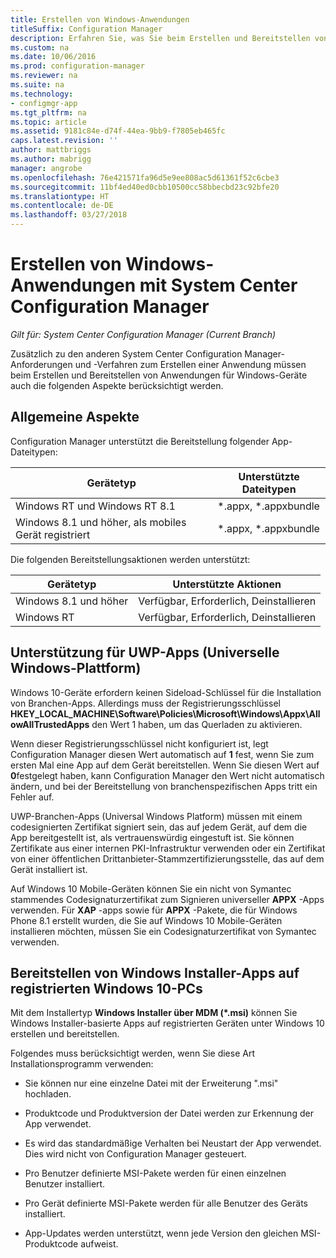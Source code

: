 ```yaml
---
title: Erstellen von Windows-Anwendungen
titleSuffix: Configuration Manager
description: Erfahren Sie, was Sie beim Erstellen und Bereitstellen von Anwendungen für Windows-Geräte berücksichtigen müssen.
ms.custom: na
ms.date: 10/06/2016
ms.prod: configuration-manager
ms.reviewer: na
ms.suite: na
ms.technology:
- configmgr-app
ms.tgt_pltfrm: na
ms.topic: article
ms.assetid: 9181c84e-d74f-44ea-9bb9-f7805eb465fc
caps.latest.revision: ''
author: mattbriggs
ms.author: mabrigg
manager: angrobe
ms.openlocfilehash: 76e421571fa96d5e9ee808ac5d61361f52c6cbe3
ms.sourcegitcommit: 11bf4ed40ed0cbb10500cc58bbecbd23c92bfe20
ms.translationtype: HT
ms.contentlocale: de-DE
ms.lasthandoff: 03/27/2018
---
```

# <a name="create-windows-applications-with-system-center-configuration-manager"></a>Erstellen von Windows-Anwendungen mit System Center Configuration Manager

*Gilt für: System Center Configuration Manager (Current Branch)*

Zusätzlich zu den anderen System Center Configuration Manager-Anforderungen und -Verfahren zum Erstellen einer Anwendung müssen beim Erstellen und Bereitstellen von Anwendungen für Windows-Geräte auch die folgenden Aspekte berücksichtigt werden.  

## <a name="general-considerations"></a>Allgemeine Aspekte  
 Configuration Manager unterstützt die Bereitstellung folgender App-Dateitypen:  

|Gerätetyp|Unterstützte Dateitypen|  
|-----------------|---------------------|  
|Windows RT und Windows RT 8.1|\*.appx, \*.appxbundle|  
|Windows 8.1 und höher, als mobiles Gerät registriert|*.appx, \*.appxbundle|  

 Die folgenden Bereitstellungsaktionen werden unterstützt:  

|Gerätetyp|Unterstützte Aktionen|  
|-----------------|-----------------------|  
|Windows 8.1 und höher|Verfügbar, Erforderlich, Deinstallieren|  
|Windows RT|Verfügbar, Erforderlich, Deinstallieren|  

## <a name="support-for-universal-windows-platform-uwp-apps"></a>Unterstützung für UWP-Apps (Universelle Windows-Plattform)  
 Windows 10-Geräte erfordern keinen Sideload-Schlüssel für die Installation von Branchen-Apps. Allerdings muss der Registrierungsschlüssel **HKEY_LOCAL_MACHINE\Software\Policies\Microsoft\Windows\Appx\AllowAllTrustedApps** den Wert 1 haben, um das Querladen zu aktivieren.  

 Wenn dieser Registrierungsschlüssel nicht konfiguriert ist, legt Configuration Manager diesen Wert automatisch auf **1** fest, wenn Sie zum ersten Mal eine App auf dem Gerät bereitstellen. Wenn Sie diesen Wert auf **0**festgelegt haben, kann Configuration Manager den Wert nicht automatisch ändern, und bei der Bereitstellung von branchenspezifischen Apps tritt ein Fehler auf.  

 UWP-Branchen-Apps (Universal Windows Platform) müssen mit einem codesignierten Zertifikat signiert sein, das auf jedem Gerät, auf dem die App bereitgestellt ist, als vertrauenswürdig eingestuft ist. Sie können Zertifikate aus einer internen PKI-Infrastruktur verwenden oder ein Zertifikat von einer öffentlichen Drittanbieter-Stammzertifizierungsstelle, das auf dem Gerät installiert ist.  

 Auf Windows 10 Mobile-Geräten können Sie ein nicht von Symantec stammendes Codesignaturzertifikat zum Signieren universeller **APPX** -Apps verwenden. Für **XAP** -apps sowie für **APPX** -Pakete, die für Windows Phone 8.1 erstellt wurden, die Sie auf Windows 10 Mobile-Geräten installieren möchten, müssen Sie ein Codesignaturzertifikat von Symantec verwenden.  

## <a name="deploy-windows-installer-apps-to-enrolled-windows-10-pcs"></a>Bereitstellen von Windows Installer-Apps auf registrierten Windows 10-PCs  
 Mit dem Installertyp **Windows Installer über MDM (\*.msi)** können Sie Windows Installer-basierte Apps auf registrierten Geräten unter Windows 10 erstellen und bereitstellen.  

 Folgendes muss berücksichtigt werden, wenn Sie diese Art Installationsprogramm verwenden:  

-   Sie können nur eine einzelne Datei mit der Erweiterung ".msi" hochladen.  

-   Produktcode und Produktversion der Datei werden zur Erkennung der App verwendet.  

-   Es wird das standardmäßige Verhalten bei Neustart der App verwendet. Dies wird nicht von Configuration Manager gesteuert.  

-   Pro Benutzer definierte MSI-Pakete werden für einen einzelnen Benutzer installiert.  

-   Pro Gerät definierte MSI-Pakete werden für alle Benutzer des Geräts installiert.  

-   App-Updates werden unterstützt, wenn jede Version den gleichen MSI-Produktcode aufweist.  

